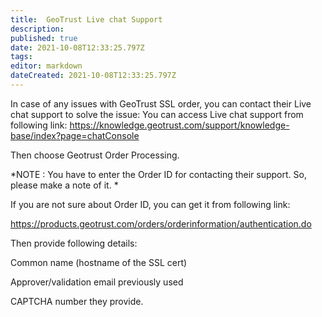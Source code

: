 ```yaml
---
title:  GeoTrust Live chat Support 
description: 
published: true
date: 2021-10-08T12:33:25.797Z
tags: 
editor: markdown
dateCreated: 2021-10-08T12:33:25.797Z
---
```


In case of any issues with GeoTrust SSL order, you can contact their Live chat support to solve the issue: You can access Live chat support from following link:
https://knowledge.geotrust.com/support/knowledge-base/index?page=chatConsole

Then choose Geotrust Order Processing. 

*NOTE : You have to enter the Order ID for contacting their support. So, please make a note of it. *


If you are not sure about Order ID, you can get it from following link: 

https://products.geotrust.com/orders/orderinformation/authentication.do

Then provide following details:

Common name (hostname of the SSL cert)

Approver/validation email previously used

CAPTCHA number they provide.